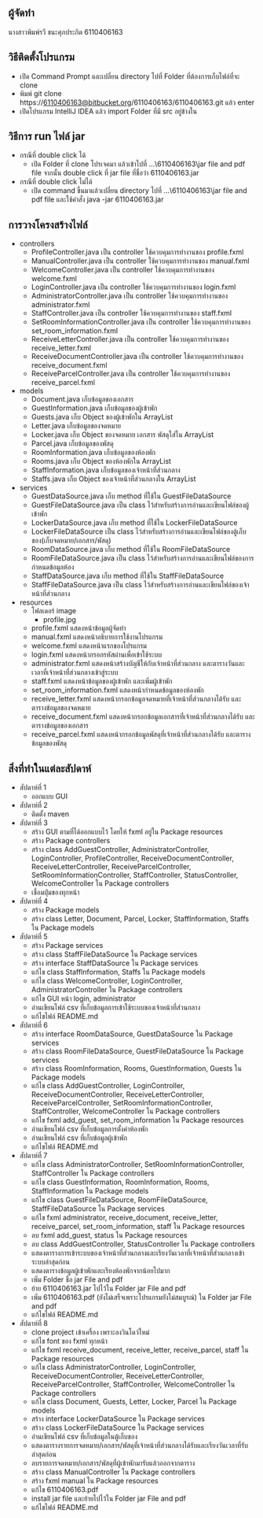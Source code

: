 ## ผู้จัดทำ
นางสาวพิมพ์รวี ชนะศุภประกิต
6110406163

## วิธีติดตั้งโปรแกรม
* เปิด Command Prompt และเปลี่ยน directory ไปที่ Folder ที่ต้องการเก็บไฟล์ที่จะ clone
* พิมพ์ git clone https://6110406163@bitbucket.org/6110406163/6110406163.git แล้ว enter
* เปิดโปรแกรม IntelliJ IDEA แล้ว import Folder ที่มี src อยู่ข้างใน

## วิธีการ run ไฟล์ jar
* กรณีที่ double click ได้ 
    - เปิด Folder ที่ clone โปรเจคมา แล้วเข้าไปที่ ...\6110406163\jar file and pdf file จากนั้น double click ที่ jar file ที่ชื่อว่า 6110406163.jar 
* กรณีที่ double click ไม่ได้
    - เปิด command ขึ้นมาแล้วเปลี่ยน directory ไปที่ ...\6110406163\jar file and pdf file และใช้คำสั่ง java -jar 6110406163.jar

## การวางโครงสร้างไฟล์
* controllers
    - ProfileController.java เป็น controller ใช้ควบคุมการทำงานของ profile.fxml
    - ManualController.java เป็น controller ใช้ควบคุมการทำงานของ manual.fxml
    - WelcomeController.java เป็น controller ใช้ควบคุมการทำงานของ welcome.fxml
    - LoginController.java เป็น controller ใช้ควบคุมการทำงานของ login.fxml
    - AdministratorController.java เป็น controller ใช้ควบคุมการทำงานของ administrator.fxml
    - StaffController.java เป็น controller ใช้ควบคุมการทำงานของ staff.fxml
    - SetRoomInformationController.java เป็น controller ใช้ควบคุมการทำงานของ set_room_information.fxml
    - ReceiveLetterController.java เป็น controller ใช้ควบคุมการทำงานของ receive_letter.fxml
    - ReceiveDocumentController.java เป็น controller ใช้ควบคุมการทำงานของ receive_document.fxml
    - ReceiveParcelController.java เป็น controller ใช้ควบคุมการทำงานของ receive_parcel.fxml
* models
    - Document.java เก็บข้อมูลของเอกสาร
    - GuestInformation.java เก็บข้อมูลของผู้เข้าพัก
    - Guests.java เก็บ Object ของผู้เข้าพักใน ArrayList
    - Letter.java เก็บข้อมูลของจดหมาย
    - Locker.java เก็บ Object ของจดหมาย เอกสาร พัสดุใส่ใน ArrayList
    - Parcel.java เก็บข้อมูลของพัสดุ
    - RoomInformation.java เก็บข้อมูลของห้องพัก
    - Rooms.java เก็บ Object ของห้องพักใน ArrayList
    - StaffInformation.java เก็บข้อมูลของเจ้าหน้าที่ส่วนกลาง
    - Staffs.java เก็บ Object ของเจ้าหน้าที่ส่วนกลางใน ArrayList
* services
    - GuestDataSource.java เก็บ method ที่ใช้ใน GuestFileDataSource
    - GuestFileDataSource.java เป็น class ไว้สำหรับสร้างการอ่านและเขียนไฟล์ของผู้เข้าพัก
    - LockerDataSource.java เก็บ method ที่ใช้ใน LockerFileDataSource
    - LockerFileDataSource เป็น class ไว้สำหรับสร้างการอ่านและเขียนไฟล์ของตู้เก็บของ(เก็บจดหมาย/เอกสาร/พัสดุ)
    - RoomDataSource.java เก็บ method ที่ใช้ใน RoomFileDataSource
    - RoomFileDataSource.java เป็น class ไว้สำหรับสร้างการอ่านและเขียนไฟล์ของการกำหนดข้อมูลห้อง
    - StaffDataSource.java เก็บ method ที่ใช้ใน StaffFileDataSource
    - StaffFileDataSource.java เป็น class ไว้สำหรับสร้างการอ่านและเขียนไฟล์ของเจ้าหน้าที่ส่วนกลาง
* resources
    - โฟลเดอร์ image
        - profile.jpg
    - profile.fxml แสดงหน้าข้อมูลผู้จัดทำ
    - manual.fxml แสดงหน้าอธิบายการใช้งานโปรแกรม
    - welcome.fxml แสดงหน้าแรกของโปรแกรม
    - login.fxml แสดงหน้ากรอกรหัสผ่านเพื่อเข้าใช้ระบบ
    - administrator.fxml แสดงหน้าสร้างบัญชีให้กับเจ้าหน้าที่ส่วนกลาง และตารางวันและเวลาที่เจ้าหน้าที่ส่วนกลางเข้าสู่ระบบ
    - staff.fxml แสดงหน้าข้อมูลของผู้เข้าพัก และเพิ่มผู้เข้าพัก
    - set_room_information.fxml แสดงหน้ากำหนดข้อมูลของห้องพัก
    - receive_letter.fxml แสดงหน้ากรอกข้อมูลจดหมายที่เจ้าหน้าที่ส่วนกลางได้รับ และตารางข้อมูลของจดหมาย
    - receive_document.fxml แสดงหน้ากรอกข้อมูลเอกสารที่เจ้าหน้าที่ส่วนกลางได้รับ และตารางข้อมูลของเอกสาร
    - receive_parcel.fxml แสดงหน้ากรอกข้อมูลพัสดุที่เจ้าหน้าที่ส่วนกลางได้รับ และตารางข้อมูลของพัสดุ

## สิ่งที่ทำในแต่ละสัปดาห์
* สัปดาห์ที่ 1
    - ออกแบบ GUI
* สัปดาห์ที่ 2
    - ติดตั้ง maven
* สัปดาห์ที่ 3
    - สร้าง GUI ตามที่ได้ออกแบบไว้ โดยให้ fxml อยู่ใน Package resources
    - สร้าง Package controllers
    - สร้าง class AddGuestController, AdministratorController, LoginController, ProfileController, ReceiveDocumentController,
    ReceiveLetterController, ReceiveParcelController, SetRoomInformationController, StaffController, StatusController, WelcomeController
    ใน Package controllers
    - เชื่อมปุ่มของทุกหน้า
* สัปดาห์ที่ 4
    - สร้าง Package models
    - สร้าง class Letter, Document, Parcel, Locker, StaffInformation, Staffs ใน Package models
* สัปดาห์ที่ 5
    - สร้าง Package services
    - สร้าง class StaffFileDataSource ใน Package services
    - สร้าง interface StaffDataSource ใน Package services
    - แก้ไข class StaffInformation, Staffs ใน Package models
    - แก้ไข class WelcomeController, LoginController, AdministratorController ใน Package controllers
    - แก้ไข GUI หน้า login, administrator
    - อ่านเขียนไฟล์ csv ที่เก็บข้อมูลการเข้าใช้ระบบของเจ้าหน้าที่ส่วนกลาง
    - แก้ไขไฟล์ README.md
* สัปดาห์ที่ 6
    - สร้าง interface RoomDataSource, GuestDataSource ใน Package services
    - สร้าง class RoomFileDataSource, GuestFileDataSource ใน Package services
    - สร้าง class RoomInformation, Rooms, GuestInformation, Guests ใน Package models
    - แก้ไข class AddGuestController, LoginController, ReceiveDocumentController, ReceiveLetterController, ReceiveParcelController,
    SetRoomInformationController, StaffController, WelcomeController ใน Package controllers
    - แก้ไข fxml add_guest, set_room_information ใน Package resources
    - อ่านเขียนไฟล์ csv ที่เก็บข้อมูลการตั้งค่าห้องพัก
    - อ่านเขียนไฟล์ csv ที่เก็บข้อมูลผู้เข้าพัก
    - แก้ไขไฟล์ README.md
* สัปดาห์ที่ 7
    - แก้ไข class AdministratorController, SetRoomInformationController, StaffController ใน Package controllers
    - แก้ไข class GuestInformation, RoomInformation, Rooms, StaffInformation ใน Package models
    - แก้ไข class GuestFileDataSource, RoomFileDataSource, StaffFileDataSource ใน Package services
    - แก้ไข fxml administrator, receive_document, receive_letter, receive_parcel, set_room_information, staff ใน Package resources
    - ลบ fxml add_guest, status ใน Package resources
    - ลบ class AddGuestController, StatusController ใน Package controllers
    - แสดงตารางการเข้าระบบของเจ้าหน้าที่ส่วนกลางและเรียงวันเวลาที่เจ้าหน้าที่ส่วนกลางเข้าระบบล่าสุดก่อน
    - แสดงตารางข้อมูลผู้เข้าพักและเรียงห้องพักจากน้อยไปมาก
    - เพิ่ม Folder ชื่อ jar File and pdf
    - ย้าย 6110406163.jar ไปไว้ใน Folder jar File and pdf
    - เพิ่ม 6110406163.pdf (ยังไม่เสร็จเพราะโปรแกรมยังไม่สมบูรณ์) ใน Folder jar File and pdf
    - แก้ไขไฟล์ README.md
* สัปดาห์ที่ 8
    - clone project เข้าเครื่อง เพราะลงวินโดว์ใหม่
    - แก้ไข font ของ fxml ทุกหน้า
    - แก้ไข fxml receive_document, receive_letter, receive_parcel, staff ใน Package resources
    - แก้ไข class AdministratorController, LoginController, ReceiveDocumentController, ReceiveLetterController, ReceiveParcelController,
    StaffController, WelcomeController ใน Package controllers
    - แก้ไข class Document, Guests, Letter, Locker, Parcel ใน Package models
    - สร้าง interface LockerDataSource ใน Package services
    - สร้าง class LockerFileDataSource ใน Package services
    - อ่านเขียนไฟล์ csv ที่เก็บข้อมูลในตู้เก็บของ
    - แสดงตารางรายการจดหมาย/เอกสาร/พัสดุที่เจ้าหน้าที่ส่วนกลางได้รับและเรียงวันเวลาที่รับล่าสุดก่อน
    - ลบรายการจดหมาย/เอกสาร/พัสดุที่ผู้เข้าพักมารับแล้วออกจากตาราง
    - สร้าง class ManualController ใน Package controllers
    - สร้าง fxml manual ใน Package resources
    - แก้ไข 6110406163.pdf
    - install jar file และย้ายไปไว้ใน Folder jar File and pdf
    - แก้ไขไฟล์ README.md
